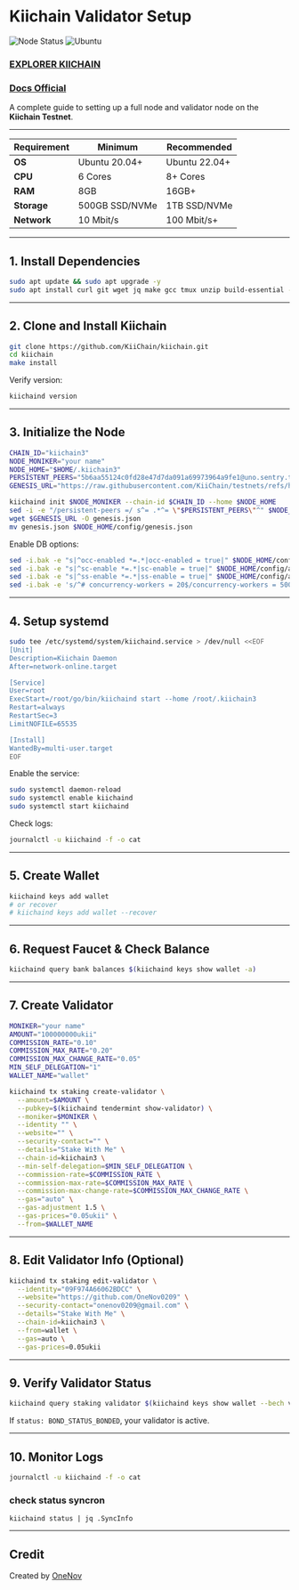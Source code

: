 # Kiichain Validator Setup

![Node Status](https://img.shields.io/badge/Node%20Status-Active-brightgreen)
![Ubuntu](https://img.shields.io/badge/Ubuntu-22.04-orange)  


### [EXPLORER KIICHAIN](https://explorer.kiichain.io/staking)
### [Docs Official](https://docs.kiiglobal.io/docs/validate-the-network/run-a-validator-full-node/step-by-step-guide)

A complete guide to setting up a full node and validator node on the **Kiichain Testnet**.

---
| **Requirement**  | **Minimum**  | **Recommended** |
|-----------------|-------------|----------------|
| **OS**         | Ubuntu 20.04+ | Ubuntu 22.04+  |
| **CPU**        | 6 Cores      | 8+ Cores       |
| **RAM**        | 8GB          | 16GB+          |
| **Storage**    | 500GB SSD/NVMe | 1TB SSD/NVMe |
| **Network**    | 10 Mbit/s    | 100 Mbit/s+    |
---

## 1. Install Dependencies

```bash
sudo apt update && sudo apt upgrade -y
sudo apt install curl git wget jq make gcc tmux unzip build-essential -y
```

---

## 2. Clone and Install Kiichain

```bash
git clone https://github.com/KiiChain/kiichain.git
cd kiichain
make install
```

Verify version:
```bash
kiichaind version
```

---

## 3. Initialize the Node

```bash
CHAIN_ID="kiichain3"
NODE_MONIKER="your name"
NODE_HOME="$HOME/.kiichain3"
PERSISTENT_PEERS="5b6aa55124c0fd28e47d7da091a69973964a9fe1@uno.sentry.testnet.v3.kiivalidator.com:26656,5e6b283c8879e8d1b0866bda20949f9886aff967@dos.sentry.testnet.v3.kiivalidator.com:26656"
GENESIS_URL="https://raw.githubusercontent.com/KiiChain/testnets/refs/heads/main/testnet_oro/genesis.json"

kiichaind init $NODE_MONIKER --chain-id $CHAIN_ID --home $NODE_HOME
sed -i -e "/persistent-peers =/ s^= .*^= \"$PERSISTENT_PEERS\"^" $NODE_HOME/config/config.toml
wget $GENESIS_URL -O genesis.json
mv genesis.json $NODE_HOME/config/genesis.json
```

Enable DB options:

```bash
sed -i.bak -e "s|^occ-enabled *=.*|occ-enabled = true|" $NODE_HOME/config/app.toml
sed -i.bak -e "s|^sc-enable *=.*|sc-enable = true|" $NODE_HOME/config/app.toml
sed -i.bak -e "s|^ss-enable *=.*|ss-enable = true|" $NODE_HOME/config/app.toml
sed -i.bak -e 's/^# concurrency-workers = 20$/concurrency-workers = 500/' $NODE_HOME/config/app.toml
```

---

## 4. Setup systemd

```bash
sudo tee /etc/systemd/system/kiichaind.service > /dev/null <<EOF
[Unit]
Description=Kiichain Daemon
After=network-online.target

[Service]
User=root
ExecStart=/root/go/bin/kiichaind start --home /root/.kiichain3
Restart=always
RestartSec=3
LimitNOFILE=65535

[Install]
WantedBy=multi-user.target
EOF
```

Enable the service:

```bash
sudo systemctl daemon-reload
sudo systemctl enable kiichaind
sudo systemctl start kiichaind
```

Check logs:
```bash
journalctl -u kiichaind -f -o cat
```

---

## 5. Create Wallet

```bash
kiichaind keys add wallet
# or recover
# kiichaind keys add wallet --recover
```

---

## 6. Request Faucet & Check Balance

```bash
kiichaind query bank balances $(kiichaind keys show wallet -a)
```

---

## 7. Create Validator

```bash
MONIKER="your name"
AMOUNT="100000000ukii"
COMMISSION_RATE="0.10"
COMMISSION_MAX_RATE="0.20"
COMMISSION_MAX_CHANGE_RATE="0.05"
MIN_SELF_DELEGATION="1"
WALLET_NAME="wallet"

kiichaind tx staking create-validator \
  --amount=$AMOUNT \
  --pubkey=$(kiichaind tendermint show-validator) \
  --moniker=$MONIKER \
  --identity "" \
  --website="" \
  --security-contact="" \
  --details="Stake With Me" \
  --chain-id=kiichain3 \
  --min-self-delegation=$MIN_SELF_DELEGATION \
  --commission-rate=$COMMISSION_RATE \
  --commission-max-rate=$COMMISSION_MAX_RATE \
  --commission-max-change-rate=$COMMISSION_MAX_CHANGE_RATE \
  --gas="auto" \
  --gas-adjustment 1.5 \
  --gas-prices="0.05ukii" \
  --from=$WALLET_NAME
```

---

## 8. Edit Validator Info (Optional)

```bash
kiichaind tx staking edit-validator \
  --identity="09F974A66062BDCC" \
  --website="https://github.com/OneNov0209" \
  --security-contact="onenov0209@gmail.com" \
  --details="Stake With Me" \
  --chain-id=kiichain3 \
  --from=wallet \
  --gas=auto \
  --gas-prices=0.05ukii
```

---

## 9. Verify Validator Status

```bash
kiichaind query staking validator $(kiichaind keys show wallet --bech val -a)
```

If `status: BOND_STATUS_BONDED`, your validator is active.

---

## 10. Monitor Logs

```bash
journalctl -u kiichaind -f -o cat
```
### check status syncron 
```
kiichaind status | jq .SyncInfo
```

---

## Credit

Created by [OneNov](https://github.com/OneNov0209)
